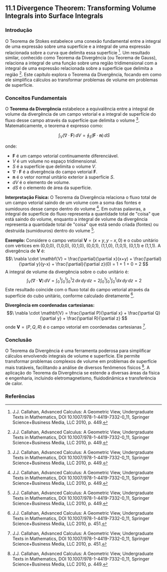 ## 11.1 Divergence Theorem: Transforming Volume Integrals into Surface Integrals

### Introdução
O Teorema de Stokes estabelece uma conexão fundamental entre a integral de uma expressão sobre uma superfície e a integral de uma expressão relacionada sobre a curva que delimita essa superfície [^449]. Um resultado similar, conhecido como Teorema da Divergência (ou Teorema de Gauss), relaciona a integral de uma função sobre uma região tridimensional com a integral de uma expressão relacionada sobre a superfície que delimita a região [^449]. Este capítulo explora o Teorema da Divergência, focando em como ele simplifica cálculos ao transformar problemas de volume em problemas de superfície.

### Conceitos Fundamentais

O **Teorema da Divergência** estabelece a equivalência entre a integral de volume da divergência de um campo vetorial e a integral de superfície do fluxo desse campo através da superfície que delimita o volume [^449]. Matematicamente, o teorema é expresso como:

$$\
\int_V (\nabla \cdot \mathbf{F}) \, dV = \oint_S (\mathbf{F} \cdot \mathbf{n}) \, dS
$$

onde:
-  $\mathbf{F}$ é um campo vetorial continuamente diferenciável.
-  $V$ é um volume no espaço tridimensional.
-  $S$ é a superfície que delimita o volume $V$.
-  $\nabla \cdot \mathbf{F}$ é a divergência do campo vetorial $\mathbf{F}$.
-  $\mathbf{n}$ é o vetor normal unitário exterior à superfície $S$.
-  $dV$ é o elemento de volume.
-  $dS$ é o elemento de área da superfície.

**Interpretação Física:** O Teorema da Divergência relaciona o fluxo total de um campo vetorial saindo de um volume com a soma das fontes e sumidouros desse campo dentro do volume [^449]. Em outras palavras, a integral de superfície do fluxo representa a quantidade total de "coisa" que está saindo do volume, enquanto a integral de volume da divergência representa a quantidade total de "coisa" que está sendo criada (fontes) ou destruída (sumidouros) dentro do volume [^449].

**Exemplo:** Considere o campo vetorial $\mathbf{V} = (x+y, y-x, 0)$ e o cubo unitário com vértices em (0,0,0), (1,0,0), (0,1,0), (0,0,1), (1,1,0), (1,0,1), (0,1,1) e (1,1,1).
A divergência de $\mathbf{V}$ é:
$$\
\nabla \cdot \mathbf{V} = \frac{\partial}{\partial x}(x+y) + \frac{\partial}{\partial y}(y-x) + \frac{\partial}{\partial z}(0) = 1 + 1 + 0 = 2
$$
A integral de volume da divergência sobre o cubo unitário é:
$$\
\int_V (\nabla \cdot \mathbf{V}) \, dV = \int_0^1 \int_0^1 \int_0^1 2 \, dx \, dy \, dz = 2 \int_0^1 \int_0^1 \int_0^1 dx \, dy \, dz = 2
$$
Este resultado coincide com o fluxo total do campo vetorial através da superfície do cubo unitário, conforme calculado diretamente [^451].

**Divergência em coordenadas cartesianas:**
$$\
\nabla \cdot \mathbf{V} = \frac{\partial P}{\partial x} + \frac{\partial Q}{\partial y} + \frac{\partial R}{\partial z}
$$
onde $\mathbf{V} = (P, Q, R)$ é o campo vetorial em coordenadas cartesianas [^451].

### Conclusão

O Teorema da Divergência é uma ferramenta poderosa para simplificar cálculos envolvendo integrais de volume e superfície. Ele permite transformar problemas complexos de volume em problemas de superfície mais tratáveis, facilitando a análise de diversos fenômenos físicos [^449]. A aplicação do Teorema da Divergência se estende a diversas áreas da física e engenharia, incluindo eletromagnetismo, fluidodinâmica e transferência de calor.

### Referências
[^449]: J.J. Callahan, Advanced Calculus: A Geometric View, Undergraduate Texts in Mathematics, DOI 10.1007/978-1-4419-7332-0_11, Springer Science+Business Media, LLC 2010, p. 449.
[^451]: J.J. Callahan, Advanced Calculus: A Geometric View, Undergraduate Texts in Mathematics, DOI 10.1007/978-1-4419-7332-0_11, Springer Science+Business Media, LLC 2010, p. 451.
<!-- END -->